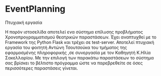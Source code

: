 # EventPlanning
Πτυχιακή εργασία 

Η παρόν ιστοσελίδα αποτελεί ενα σύστημα επίλυσης προβλήματος Χρονοπρογραμματισμού</span>  θεατρικών παραστάσεων. Έχει αναπτυχθεί με το Framework της Python Flask και τρέχει σε test-server. Αποτελεί πτυχιακή εργασία του φοιτητή Αντώνη Τσουτσούκα του τμήματος της εφαρμοσμένης πληροφορικής ,σε συνεργασία με τον Καθηγητή Κ.Ηλία Σακελλαρίου. Με την επιλογή των παρακάτω παραστάσεων το σύστημα σας βρίσκει το βέλτιστο πρόγραμμα ώστε να παρεβρεθείτε σε όσες περισσότερες παραστάσεις γίνεται.
